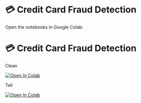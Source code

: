 # 💳 Credit Card Fraud Detection

Open the notebooks in Google Colab:  

# 💳 Credit Card Fraud Detection



Clean 

[![Open In Colab](https://colab.research.google.com/assets/colab-badge.svg)](https://colab.research.google.com/github/NorisTalaban/MachineLearning_Project/blob/main/Datafraud_Detection/DataFraud_Clean.ipynb)



Tell

[![Open In Colab](https://colab.research.google.com/assets/colab-badge.svg)](https://colab.research.google.com/github/NorisTalaban/MachineLearning_Project/blob/main/Datafraud_Detection/DataFraud_Tell.ipynb)
